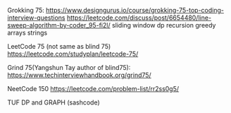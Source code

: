 Grokking 75:
https://www.designgurus.io/course/grokking-75-top-coding-interview-questions
https://leetcode.com/discuss/post/6654480/line-sweep-algorithm-by-coder_95-fi2l/
sliding window
dp
recursion
greedy
arrays
strings


LeetCode 75 (not same as blind 75)
https://leetcode.com/studyplan/leetcode-75/

Grind 75(Yangshun Tay author of blind75):
https://www.techinterviewhandbook.org/grind75/

NeetCode 150
https://leetcode.com/problem-list/rr2ss0g5/

TUF DP and GRAPH (sashcode)
